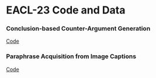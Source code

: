 # EACL-23 Code and Data

### Conclusion-based Counter-Argument Generation

[Code](https://github.com/webis-de/eacl23-conclusion-based-counter-argument-generation)

### Paraphrase Acquisition from Image Captions

[Code](https://github.com/webis-de/eacl23-paraphrase-acquisition-from-image-captions)
